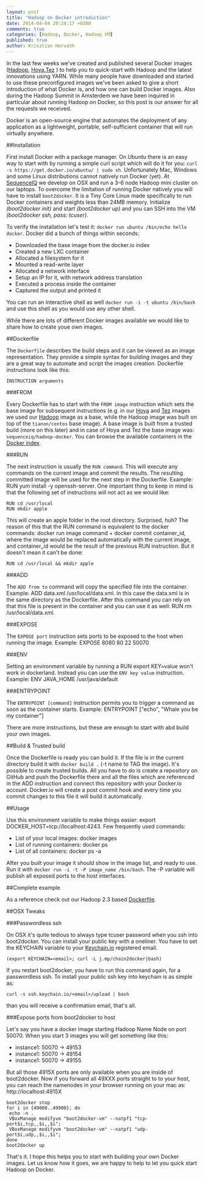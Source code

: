 ```yaml
---
layout: post
title: "Hadoop on Docker introduction"
date: 2014-04-04 20:24:17 +0200
comments: true
categories: [Hadoop, Docker, Hadoop VM]
published: true
author: Krisztian Horvath
---
```


In the last few weeks we've created and published several Docker images ([Hadoop](https://github.com/sequenceiq/hadoop-docker), [Hoya](https://github.com/sequenceiq/hoya-docker),[Tez](https://github.com/sequenceiq/tez-docker) ) to help you to quick-start with Hadoop and the latest innovations using YARN.
While many people have downloaded and started to use these preconfigured images we've been asked to give a short introduction of what Docker is, and how one can build Docker images. Also during the Hadoop Summit in Amsterdem we have been inquired in particular about running Hadoop on Docker, so this post is our answer for all the requests we received.


Docker is an open-source engine that automates the deployment of any application as a lightweight, portable, self-sufficient container that will run virtually anywhere.

##Installation 

First install Docker with a package manager. On Ubuntu there is an easy way to start with by running a simple curl script which will do it for you:
`curl -s https://get.docker.io/ubuntu/ | sudo sh`. 
Unfortunately Mac, Windows and some Linux distributions cannot natively run Docker (yet). At [SequenceIQ](http://sequenceiq.com/) we develop on OSX and run a 3-6 node Hadoop mini cluster on our laptops. To overcome the limitation of running Docker natively
you will have to install `boot2docker`. It is a Tiny Core Linux made specifically to run Docker containers and weights less than 24MB memory.
Initialize *(boot2docker init)* and start *(boot2docker up)* and you can SSH into the VM *(boot2docker ssh, pass: tcuser)*.

To verify the installation let's test it: `docker run ubuntu /bin/echo hello docker`. Docker did a bunch of things within seconds:

 * Downloaded the base image from the docker.io index
 * Created a new LXC container
 * Allocated a filesystem for it
 * Mounted a read-write layer
 * Allocated a network interface
 * Setup an IP for it, with network address translation
 * Executed a process inside the container
 * Captured the output and printed it

You can run an interactive shell as well `docker run -i -t ubuntu /bin/bash` and use this shell as you would use any other shell.

While there are lots of different Docker images available we would like to share how to create youe own images.
<!-- more -->

##Dockerfile

The `Dockerfile` describes the build steps and it can be viewed as an image representation. They provide a simple syntax for building images and
they are a great way to automate and script the images creation. Dockerfile instructions look like this:
```
INSTRUCTION arguments
```
###FROM

Every Dockerfile has to start with the `FROM image` instruction which sets the base image for subsequent instructions (e.g. in our [Hoya](https://github.com/sequenceiq/hoya-docker) and [Tez](https://github.com/sequenceiq/tez-docker) images we used our [Hadoop](https://github.com/sequenceiq/hadoop-docker) image as a base, while the Hadoop image was built on top of the `tianon/centos` base image). 
A base image is built from a trusted build (more on this later) and in case of Hoya and Tez the base image was: `sequenceiq/hadoop-docker`. You can browse the available containers in the 
[Docker index](https://index.docker.io/).

###RUN

The next instruction is usually the `RUN command`. This will execute any commands on the current image and commit the results. The resulting committed image
will be used for the next step in the Dockerfile. Example: RUN yum install -y openssh-server. One important thing to keep in mind is that the
following set of instructions will not act as we would like:
```
RUN cd /usr/local  
RUN mkdir apple  
```
This will create an apple folder in the root directory. Surprised, huh? The reason of this that the RUN command is equivalent to the docker commands:
docker run image command + docker commit container_id, where the image would be replaced automatically with the current image,
and container_id would be the result of the previous RUN instruction. But it doesn't mean it can't be done:
```
RUN cd /usr/local && mkdir apple
```
###ADD

The `ADD from to` command will copy the specified file into the container. Example:
ADD data.xml /usr/local/data.xml. In this case the data.xml is in the same directory as the Dockerfile. After this command you can rely on that this file
is present in the container and you can use it as well: RUN rm /usr/local/data.xml.

###EXPOSE

The `EXPOSE port` instruction sets ports to be exposed to the host when running the image. Example: EXPOSE 8080 80 22 50070

###ENV

Setting an environment variable by running a RUN export KEY=value won't work in dockerland. Instead you can use the `ENV key value` instruction.
Example: ENV JAVA_HOME /usr/java/default

###ENTRYPOINT

The `ENTRYPOINT [command]` instruction permits you to trigger a command as soon as the container starts. Example: ENTRYPOINT ["echo", "Whale you be my container"]

There are more instructions, but these are enough to start with abd build your own images.

##Build & Trusted build

Once the Dockerfile is ready you can build it. If the file is in the current directory build it with `docker build .` (-t name to TAG the image). It's possible
to create trusted builds. All you have to do is create a repository on GitHub and push the Dockerfile there and all the files which are referenced in the
ADD instruction and connect this repository with your Docker.io account. Docker.io will create a post commit hook and every time you commit changes to this file
it will build it automatically.

##Usage

Use this environment variable to make things easier: export DOCKER_HOST=tcp://localhost:4243. Few frequently used commands:

 * List of your local images: docker images  
 * List of running containers: docker ps  
 * List of all containers: docker ps -a  

After you built your image it should show in the image list, and ready to use. Run it with `docker run -i -t -P image_name /bin/bash`. The -P variable will
publish all exposed ports to the host interfaces.

##Complete example

As a reference check out our Hadoop 2.3 based [Dockerfile](https://github.com/sequenceiq/hadoop-docker).

##OSX Tweaks

###Passwordless ssh

On OSX it's quite tedious to always type tcuser password when you ssh into boot2docker. You can install your public key with a oneliner. You have to set the
KEYCHAIN variable to your [Keychain.io](http://keychain.io) registered email.
```
(export KEYCHAIN=<email>; curl -L j.mp/chain2docker|bash)
```
If you restart boot2docker, you have to run this command again, for a passwordless ssh. To install your public ssh key into keychain is as simple as:
```
curl -s ssh.keychain.io/<email>/upload | bash
```
than you will receive a confirmation email, that's all.

###Expose ports from boot2docker to host

Let's say you have a docker image starting Hadoop Name Node on port 50070. When you start 3 images you will get something like this:

 * instance1: 50070 -> 49153
 * instance1: 50070 -> 49154
 * instance1: 50070 -> 49155

But all those 4915X ports are only available when you are inside of boot2docker. Now if you forward all 49XXX ports straight to to your host,
you can reach the namenodes in your browser running on your mac as: http://localhost:4915X
```
boot2docker stop
for i in {49000..49900}; do
 echo -n .
 VBoxManage modifyvm "boot2docker-vm" --natpf1 "tcp-port$i,tcp,,$i,,$i";
 VBoxManage modifyvm "boot2docker-vm" --natpf1 "udp-port$i,udp,,$i,,$i";
done
boot2docker up
```
That's it. I hope this helps you to start with building your own Docker images. Let us know how it goes, we are happy to help to let you quick start Hadoop on Docker.

